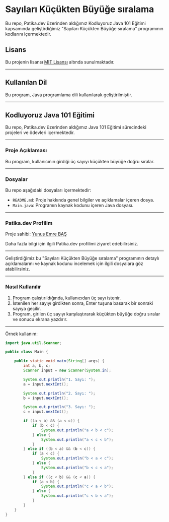 # Sayıları Küçükten Büyüğe sıralama

Bu repo, Patika.dev üzerinden aldığımız Kodluyoruz Java 101 Eğitimi kapsamında geliştirdiğimiz "Sayıları Küçükten Büyüğe sıralama" programının kodlarını içermektedir.

## Lisans

Bu projenin lisansı [MIT Lisansı](https://opensource.org/licenses/MIT) altında sunulmaktadır.

---

## Kullanılan Dil

Bu program, Java programlama dili kullanılarak geliştirilmiştir.

---

## Kodluyoruz Java 101 Eğitimi

Bu repo, Patika.dev üzerinden aldığımız Java 101 Eğitimi sürecindeki projeleri ve ödevleri içermektedir.

---

### Proje Açıklaması

Bu program, kullanıcının girdiği üç sayıyı küçükten büyüğe doğru sıralar.

---

### Dosyalar

Bu repo aşağıdaki dosyaları içermektedir:

- `README.md`: Proje hakkında genel bilgiler ve açıklamalar içeren dosya.
- `Main.java`: Programın kaynak kodunu içeren Java dosyası.

---

### Patika.dev Profilim

Proje sahibi: [Yunus Emre BAŞ](https://app.patika.dev/shqiptarbas)

Daha fazla bilgi için ilgili Patika.dev profilimi ziyaret edebilirsiniz.

---

Geliştirdiğimiz bu "Sayıları Küçükten Büyüğe sıralama" programının detaylı açıklamalarını ve kaynak kodunu incelemek için ilgili dosyalara göz atabilirsiniz.

---

### Nasıl Kullanılır

1. Program çalıştırıldığında, kullanıcıdan üç sayı istenir.
2. İstenilen her sayıyı girdikten sonra, Enter tuşuna basarak bir sonraki sayıya geçilir.
3. Program, girilen üç sayıyı karşılaştırarak küçükten büyüğe doğru sıralar ve sonucu ekrana yazdırır.

---

Örnek kullanım:

```java
import java.util.Scanner;

public class Main {

    public static void main(String[] args) {
        int a, b, c;
        Scanner input = new Scanner(System.in);

        System.out.println("1. Sayı: ");
        a = input.nextInt();

        System.out.println("2. Sayı: ");
        b = input.nextInt();

        System.out.println("3. Sayı: ");
        c = input.nextInt();

        if ((a < b) && (a < c)) {
            if (b < c) {
                System.out.println("a < b < c");
            } else {
                System.out.println("a < c < b");
            }
        } else if ((b < a) && (b < c)) {
            if (a < c) {
                System.out.println("b < a < c");
            } else {
                System.out.println("b < c < a");
            }
        } else if ((c < b) && (c < a)) {
            if (a < b) {
                System.out.println("c < a < b");
            } else {
                System.out.println("c < b < a");
            }
        }
    }
}
